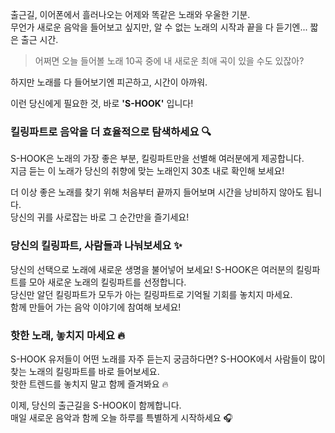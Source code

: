 출근길, 이어폰에서 흘러나오는 어제와 똑같은 노래와 우울한 기분.     
무언가 새로운 음악을 들어보고 싶지만, 알 수 없는 노래의 시작과 끝을 다 듣기엔... 짧은 출근 시간.

> 어쩌면 오늘 들어볼 노래 10곡 중에 내 새로운 최애 곡이 있을 수도 있잖아?

하지만 노래를 다 들어보기엔 피곤하고, 시간이 아까워.

이런 당신에게 필요한 것, 바로 **'S-HOOK'** 입니다!

### 킬링파트로 음악을 더 효율적으로 탐색하세요 🔍

S-HOOK은 노래의 가장 좋은 부분, 킬링파트만을 선별해 여러분에게 제공합니다.     
지금 듣는 이 노래가 당신의 취향에 맞는 노래인지 30초 내로 확인해 보세요!

더 이상 좋은 노래를 찾기 위해 처음부터 끝까지 들어보며 시간을 낭비하지 않아도 됩니다.     
당신의 귀를 사로잡는 바로 그 순간만을 즐기세요!

### 당신의 킬링파트, 사람들과 나눠보세요 ✨

당신의 선택으로 노래에 새로운 생명을 불어넣어 보세요! S-HOOK은 여러분의 킬링파트를 모아 새로운 노래의 킬링파트를 선정합니다.  
당신만 알던 킬링파트가 모두가 아는 킬링파트로 기억될 기회를 놓치지 마세요.      
함께 만들어 가는 음악 이야기에 참여해 보세요!

### 핫한 노래, 놓치지 마세요 🔥

S-HOOK 유저들이 어떤 노래를 자주 듣는지 궁금하다면? S-HOOK에서 사람들이 많이 찾는 노래의 킬링파트를 바로 들어보세요.     
핫한 트렌드를 놓치지 말고 함께 즐겨봐요 🔥

이제, 당신의 출근길을 S-HOOK이 함께합니다.      
매일 새로운 음악과 함께 오늘 하루를 특별하게 시작하세요 🎧   
